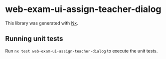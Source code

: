 # web-exam-ui-assign-teacher-dialog

This library was generated with [Nx](https://nx.dev).

## Running unit tests

Run `nx test web-exam-ui-assign-teacher-dialog` to execute the unit tests.
